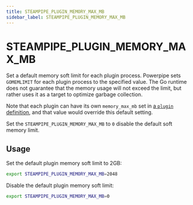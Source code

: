 ```yaml
---
title: STEAMPIPE_PLUGIN_MEMORY_MAX_MB
sidebar_label: STEAMPIPE_PLUGIN_MEMORY_MAX_MB
---
```


# STEAMPIPE_PLUGIN_MEMORY_MAX_MB

Set a default memory soft limit for each plugin process.   Powerpipe sets `GOMEMLIMIT` for each plugin process to the specified value.  The Go runtime does not guarantee that the memory usage will not exceed the limit, but rather uses it as a target to optimize garbage collection.

Note that each plugin can have its own `memory_max_mb` set in [a `plugin` definition](/docs/reference/config-files/plugin), and that value would override this default setting.

Set the `STEAMPIPE_PLUGIN_MEMORY_MAX_MB` to `0` disable the default soft memory limit.


## Usage 

Set the default plugin memory soft limit to 2GB:

```bash
export STEAMPIPE_PLUGIN_MEMORY_MAX_MB=2048
```

Disable the default plugin memory soft limit:

```bash
export STEAMPIPE_PLUGIN_MEMORY_MAX_MB=0
```